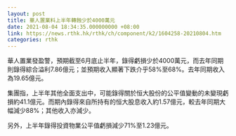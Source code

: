 ```yaml
---
layout: post
title: 華人置業料上半年轉蝕少於4000萬元
date: 2021-08-04 18:34:35.000000000 +08:00
link: https://news.rthk.hk/rthk/ch/component/k2/1604258-20210804.htm
categories: rthk
---
```


華人置業發盈警，預期截至6月底止半年，錄得虧損少於4000萬元，而去年同期則錄得綜合溢利7.86億元；並預期收入顯著下跌介乎58%至68%。去年同期收入為19.65億元。

集團指，上半年其他全面支出中，可能錄得關於恒大股份的公平值變動的未變現虧損約41.1億元。而期內錄得來自所持有的恒大股息收入約1.57億元，較去年同期大幅減少88%；其他收入亦減少。

另外，上半年錄得投資物業公平值虧損減少71%至1.23億元。
